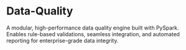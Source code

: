 # Data-Quality
A modular, high-performance data quality engine built with PySpark. Enables rule-based validations, seamless integration, and automated reporting for enterprise-grade data integrity.
